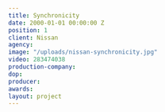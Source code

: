 ```yaml
---
title: Synchronicity
date: 2000-01-01 00:00:00 Z
position: 1
client: Nissan
agency: 
image: "/uploads/nissan-synchronicity.jpg"
video: 283474038
production-company: 
dop: 
producer: 
awards: 
layout: project
---
```


